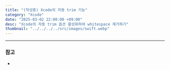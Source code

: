 ```yaml
---
title: "(작성중) Xcode의 자동 trim 기능"
category: "Xcode"
date: "2025-03-02 22:00:00 +09:00"
desc: "Xcode의 자동 trim 옵션 활성화하여 whitespace 제거하기"
thumbnail: "../../../../src/images/swift.webp"
---
```




---

### 참고

- 
